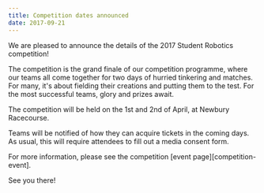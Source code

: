 ```yaml
---
title: Competition dates announced
date: 2017-09-21
---
```


We are pleased to announce the details of the 2017 Student Robotics competition!

The competition is the grand finale of our competition programme, where our teams
all come together for two days of hurried tinkering and matches. For many, it's
about fielding their creations and putting them to the test. For the most
successful teams, glory and prizes await.

The competition will be held on the 1st and 2nd of April, at Newbury Racecourse.

Teams will be notified of how they can acquire tickets in the coming days. As
usual, this will require attendees to fill out a media consent form.

For more information, please see the competition [event page][competition-event].

See you there!